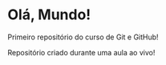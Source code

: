 # Olá, Mundo!
 Primeiro repositório do curso de Git e GitHub! 

 Repositório criado durante uma aula ao vivo!

